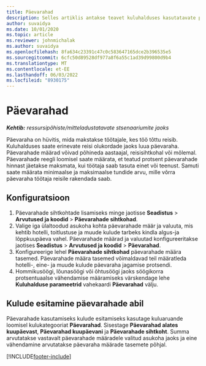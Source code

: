 ```yaml
---
title: Päevarahad
description: Selles artiklis antakse teavet kuluhalduses kasutatavate päevarahareeglite kohta.
author: suvaidya
ms.date: 10/01/2020
ms.topic: article
ms.reviewer: johnmichalak
ms.author: suvaidya
ms.openlocfilehash: 8fa634c23391c47c0c583647165dce2b396535e5
ms.sourcegitcommit: 6cfc50d89528df977a8f6a55c1ad39d99800d9b4
ms.translationtype: MT
ms.contentlocale: et-EE
ms.lasthandoff: 06/03/2022
ms.locfileid: "8930175"
---
```

# <a name="per-diems"></a>Päevarahad

_**Kehtib:** ressursipõhiste/mitteladustatavate stsenaariumite jaoks_


Päevaraha on hüvitis, mida makstakse töötajale, kes töö tõttu reisib. Kuluhalduses saate erinevate reisi olukordade jaoks luua päevaraha. Päevarahade määrad võivad põhineda aastaajal, reisisihtkohal või mõlemal. Päevarahade reegli loomisel saate määrata, et teatud protsent päevarahade hinnast jäetakse maksmata, kui töötaja saab tasuta einet või teenust. Samuti saate määrata minimaalse ja maksimaalse tundide arvu, mille võrra päevaraha töötaja reisile rakendada saab.

## <a name="configuration"></a>Konfiguratsioon 

1. Päevarahade sihtkohtade lisamiseks minge jaotisse **Seadistus** > **Arvutused ja koodid** > **Päevarahade sihtkohad**.
2. Valige iga ülaltoodud asukoha kohta päevarahade määr ja valuuta, mis kehtib hotelli, toitlustuse ja muude kulude tarbeks kindla algus-ja lõppkuupäeva vahel. Päevarahade määrad ja valuutad konfigureeritakse jaotises **Seadistus** > **Arvutused ja koodid** > **Päevarahad**.
3. Konfigureerige lehel **Päevarahade sihtkohad** päevarahade määra tasemed. Päevarahade määra tasemed võimaldavad teil määratleda hotelli-, eine- ja muude kulude päevaraha jagamise protsendi. 
4. Hommikusöögi, lõunasöögi või õhtusöögi jaoks söögikorra protsentuaalse vähendamise määramiseks värskendage lehe **Kuluhalduse parameetrid** vahekaardi **Päevarahad** välju. 
    
## <a name="submit-expenses-using-per-diem"></a>Kulude esitamine päevarahade abil
Päevarahade kasutamiseks kulude esitamiseks kasutage kuluaruande loomisel kulukategooriat **Päevarahad**. Sisestage **Päevarahad alates kuupäevast**, **Päevarahad kuupäevani** ja **Päevarahade sihtkoht**. Summa arvutatakse vastavalt päevarahade määradele valitud asukoha jaoks ja eine vähendamine arvutatakse päevaraha määrade tasemete põhjal.


[!INCLUDE[footer-include](../includes/footer-banner.md)]